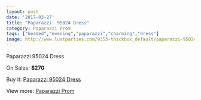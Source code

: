 ```yaml
---
layout: post
date: '2017-03-27'
title: "Paparazzi  95024 Dress"
category: Paparazzi Prom
tags: ["beaded","evening","paparazzi","charming","dress"]
image: http://www.lustparties.com/9355-thickbox_default/paparazzi-95024-dress.jpg
---
```

Paparazzi  95024 Dress

On Sales: **$270**
<a href="https://www.lustparties.com/en/paparazzi-prom/3265-paparazzi-95024-dress.html"><amp-img layout="responsive" width="600" height="600" src="//www.lustparties.com/9355-thickbox_default/paparazzi-95024-dress.jpg" alt="Paparazzi  95024 Dress 0" /></a>
<a href="https://www.lustparties.com/en/paparazzi-prom/3265-paparazzi-95024-dress.html"><amp-img layout="responsive" width="600" height="600" src="//www.lustparties.com/9358-thickbox_default/paparazzi-95024-dress.jpg" alt="Paparazzi  95024 Dress 1" /></a>
<a href="https://www.lustparties.com/en/paparazzi-prom/3265-paparazzi-95024-dress.html"><amp-img layout="responsive" width="600" height="600" src="//www.lustparties.com/9357-thickbox_default/paparazzi-95024-dress.jpg" alt="Paparazzi  95024 Dress 2" /></a>
<a href="https://www.lustparties.com/en/paparazzi-prom/3265-paparazzi-95024-dress.html"><amp-img layout="responsive" width="600" height="600" src="//www.lustparties.com/9356-thickbox_default/paparazzi-95024-dress.jpg" alt="Paparazzi  95024 Dress 3" /></a>

Buy it: [Paparazzi  95024 Dress](https://www.lustparties.com/en/paparazzi-prom/3265-paparazzi-95024-dress.html "Paparazzi  95024 Dress")

View more: [Paparazzi Prom](https://www.lustparties.com/en/10-paparazzi-prom "Paparazzi Prom")